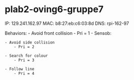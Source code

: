 # plab2-oving6-gruppe7
IP: 129.241.162.97
MAC: b8:27:eb:c6:03:8d
DNS: rpi-162-97



Behaviors:
    - Avoid front collision
        - Pri = 1
        - Sensob:

    - Avoid side collision
        - Pri = 2

    - Search for colour
        - Pri = 3

    - Follow line
        - Pri = 4